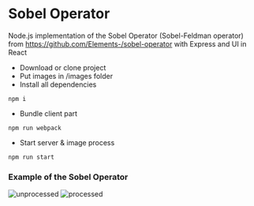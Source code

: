 # Sobel Operator

Node.js implementation of the Sobel Operator (Sobel-Feldman operator) from https://github.com/Elements-/sobel-operator 
with Express and UI in React

- Download or clone project
- Put images in /images folder
- Install all dependencies 
```
npm i
```
- Bundle client part
```
npm run webpack
```
- Start server & image process
```
npm run start
```

### Example of the Sobel Operator

![unprocessed](https://github.com/Elements-/sobel-operator/raw/master/tests/nyc.png)
![processed](https://github.com/Elements-/sobel-operator/raw/master/result.png)